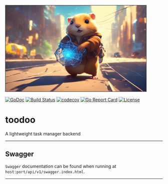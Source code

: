 <img src="https://github.com/symonk/toodoo/blob/main/.github/images/logo.png" border="1" width="450" height="275"/>

[![GoDoc](https://pkg.go.dev/badge/github.com/symonk/toodoo)](https://pkg.go.dev/github.com/symonk/toodoo)
[![Build Status](https://github.com/symonk/toodoo/actions/workflows/go_test.yml/badge.svg)](https://github.com/symonk/toodoo/actions/workflows/go_test.yml)
[![codecov](https://codecov.io/gh/symonk/toodoo/branch/main/graph/badge.svg)](https://codecov.io/gh/symonk/toodoo)
[![Go Report Card](https://goreportcard.com/badge/github.com/symonk/toodoo)](https://goreportcard.com/report/github.com/symonk/toodoo)
[![License](https://img.shields.io/badge/License-Apache_2.0-blue.svg)](https://github.com/symonk/toodoo/blob/master/LICENSE)


# toodoo
A lightweight task manager backend

-----

## Swagger

`Swagger` documentation can be found when running at `host:port/api/v1/swagger.index.html`.

-----